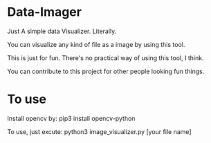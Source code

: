 # Data-Imager
Just A simple data Visualizer. Literally.

You can visualize any kind of file as a image by using this tool.

This is just for fun. There's no practical way of using this tool, I think.

You can contribute to this project for other people looking fun things.

# To use
Install opencv by: 
 pip3 install opencv-python

To use, just excute: 
 python3 image_visualizer.py [your file name]
